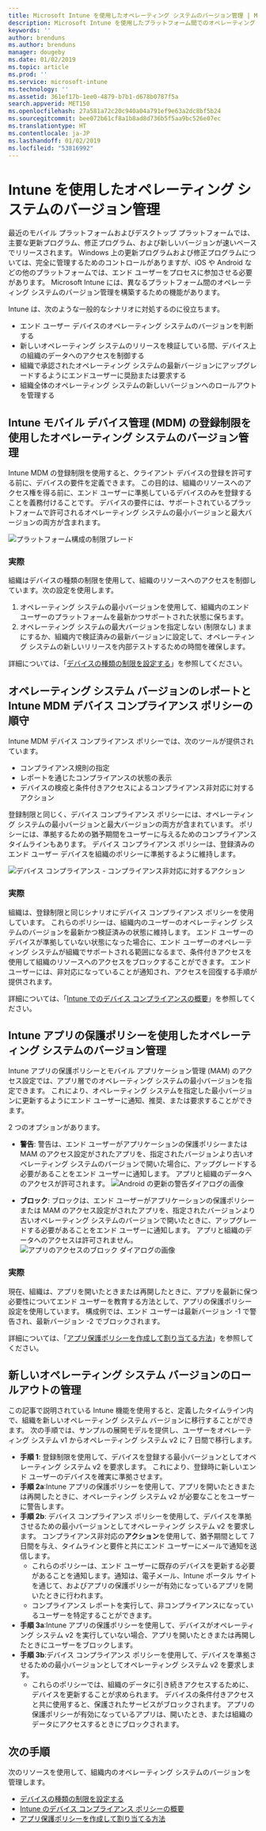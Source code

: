 ```yaml
---
title: Microsoft Intune を使用したオペレーティング システムのバージョン管理 | Microsoft Intune
description: Microsoft Intune を使用したプラットフォーム間でのオペレーティング システムのバージョン管理の方法を説明します。
keywords: ''
author: brenduns
ms.author: brenduns
manager: dougeby
ms.date: 01/02/2019
ms.topic: article
ms.prod: ''
ms.service: microsoft-intune
ms.technology: ''
ms.assetid: 361ef17b-1ee0-4879-b7b1-d678b0787f5a
search.appverid: MET150
ms.openlocfilehash: 27a581a72c20c940a04a791ef9e63a2dc8bf5b24
ms.sourcegitcommit: bee072b61cf8a1b8ad8d736b5f5aa9bc526e07ec
ms.translationtype: HT
ms.contentlocale: ja-JP
ms.lasthandoff: 01/02/2019
ms.locfileid: "53816992"
---
```

# <a name="manage-operating-system-versions-with-intune"></a>Intune を使用したオペレーティング システムのバージョン管理
最近のモバイル プラットフォームおよびデスクトップ プラットフォームでは、主要な更新プログラム、修正プログラム、および新しいバージョンが速いペースでリリースされます。 Windows 上の更新プログラムおよび修正プログラムについては、完全に管理するためのコントロールがありますが、iOS や Android などの他のプラットフォームでは、エンド ユーザーをプロセスに参加させる必要があります。  Microsoft Intune には、異なるプラットフォーム間のオペレーティング システムのバージョン管理を構築するための機能があります。

Intune は、次のような一般的なシナリオに対処するのに役立ちます。 
- エンド ユーザー デバイスのオペレーティング システムのバージョンを判断する
- 新しいオペレーティング システムのリリースを検証している間、デバイス上の組織のデータへのアクセスを制御する
- 組織で承認されたオペレーティング システムの最新バージョンにアップグレードするようにエンドユーザーに奨励または要求する
- 組織全体のオペレーティング システムの新しいバージョンへのロールアウトを管理する
  
## <a name="operating-system-version-control-using-intune-mobile-device-management-mdm-enrollment-restrictions"></a>Intune モバイル デバイス管理 (MDM) の登録制限を使用したオペレーティング システムのバージョン管理
Intune MDM の登録制限を使用すると、クライアント デバイスの登録を許可する前に、デバイスの要件を定義できます。 この目的は、組織のリソースへのアクセス権を得る前に、エンド ユーザーに準拠しているデバイスのみを登録することを義務付けることです。 デバイスの要件には、サポートされているプラットフォームで許可されるオペレーティング システムの最小バージョンと最大バージョンの両方が含まれます。
 
![プラットフォーム構成の制限ブレード](./media/os-version-platform-configurations.png) 
 
### <a name="in-practice"></a>実際
組織はデバイスの種類の制限を使用して、組織のリソースへのアクセスを制御しています。次の設定を使用します。 
1. オペレーティング システムの最小バージョンを使用して、組織内のエンド ユーザーのプラットフォームを最新かつサポートされた状態に保ちます。 
2. オペレーティング システムの最大バージョンを指定しない (制限なし) ままにするか、組織内で検証済みの最新バージョンに設定して、オペレーティング システムの新しいリリースを内部テストするための時間を確保します。

詳細については、「[デバイスの種類の制限を設定する](https://docs.microsoft.com/intune/enrollment-restrictions-set#set-device-type-restrictions)」を参照してください。
 
## <a name="operating-system-version-reporting-and-compliance-with-intune-mdm-device-compliance-policies"></a>オペレーティング システム バージョンのレポートと Intune MDM デバイス コンプライアンス ポリシーの順守
Intune MDM デバイス コンプライアンス ポリシーでは、次のツールが提供されています。 
- コンプライアンス規則の指定
- レポートを通じたコンプライアンスの状態の表示
- デバイスの検疫と条件付きアクセスによるコンプライアンス非対応に対するアクション

登録制限と同じく、デバイス コンプライアンス ポリシーには、オペレーティング システムの最小バージョンと最大バージョンの両方が含まれています。 ポリシーには、準拠するための猶予期間をユーザーに与えるためのコンプライアンス タイムラインもあります。 デバイス コンプライアンス ポリシーは、登録済みのエンド ユーザー デバイスを組織のポリシーに準拠するように維持します。

![デバイス コンプライアンス - コンプライアンス非対応に対するアクション](./media/os-version-actions-noncompliance.png) 

### <a name="in-practice"></a>実際
組織は、登録制限と同じシナリオにデバイス コンプライアンス ポリシーを使用しています。 これらのポリシーは、組織内のユーザーのオペレーティング システムのバージョンを最新かつ検証済みの状態に維持します。 エンド ユーザーのデバイスが準拠していない状態になった場合に、エンド ユーザーのオペレーティング システムが組織でサポートされる範囲になるまで、条件付きアクセスを使用して組織のリソースへのアクセスをブロックすることができます。 エンド ユーザーには、非対応になっていることが通知され、アクセスを回復する手順が提供されます。   

詳細については、「[Intune でのデバイス コンプライアンスの概要](https://docs.microsoft.com/intune/device-compliance-get-started)」を参照してください。
 
## <a name="operating-system-version-controls-using-intune-app-protection-policies"></a>Intune アプリの保護ポリシーを使用したオペレーティング システムのバージョン管理    
Intune アプリの保護ポリシーとモバイル アプリケーション管理 (MAM) のアクセス設定では、アプリ層でのオペレーティング システムの最小バージョンを指定できます。 これにより、オペレーティング システムを指定した最小バージョンに更新するようにエンド ユーザーに通知、推奨、または要求することができます。
 
2 つのオプションがあります。 
- **警告**: 警告は、エンド ユーザーがアプリケーションの保護ポリシーまたは MAM のアクセス設定がされたアプリを、指定されたバージョンより古いオペレーティング システムのバージョンで開いた場合に、アップグレードする必要があることをエンド ユーザーに通知します。 アプリと組織のデータへのアクセスが許可されます。
  ![Android の更新の警告ダイアログの画像](./media/os-version-update-warning.png) 

- **ブロック**: ブロックは、エンド ユーザーがアプリケーションの保護ポリシーまたは MAM のアクセス設定がされたアプリを、指定されたバージョンより古いオペレーティング システムのバージョンで開いたときに、アップグレードする必要があることをエンド ユーザーに通知します。 アプリと組織のデータへのアクセスは許可されません。
  ![アプリのアクセスのブロック ダイアログの画像](./media/os-version-access-blocked.png)

### <a name="in-practice"></a>実際
現在、組織は、アプリを開いたときまたは再開したときに、アプリを最新に保つ必要性についてエンド ユーザーを教育する方法として、アプリの保護ポリシー設定を使用しています。 構成例では、エンド ユーザーは最新バージョン -1 で警告され、最新バージョン -2 でブロックされます。
 
詳細については、「[アプリ保護ポリシーを作成して割り当てる方法](https://docs.microsoft.com/intune/app-protection-policies)」を参照してください。

## <a name="managing-a-new-operating-system-version-rollout"></a>新しいオペレーティング システム バージョンのロールアウトの管理
この記事で説明されている Intune 機能を使用すると、定義したタイムライン内で、組織を新しいオペレーティング システム バージョンに移行することができます。 次の手順では、サンプルの展開モデルを提供し、ユーザーをオペレーティング システム v1 からオペレーティング システム v2 に 7 日間で移行します。
- **手順 1**: 登録制限を使用して、デバイスを登録する最小バージョンとしてオペレーティング システム v2 を要求します。 これにより、登録時に新しいエンド ユーザーのデバイスを確実に準拠させます。
- **手順 2a**:Intune アプリの保護ポリシーを使用して、アプリを開いたときまたは再開したときに、オペレーティング システム v2 が必要なことをユーザーに警告します。
- **手順 2b**: デバイス コンプライアンス ポリシーを使用して、デバイスを準拠させるための最小バージョンとしてオペレーティング システム v2 を要求します。 コンプライアンス非対応の**アクション**を使用して、猶予期間として 7 日間を与え、タイムラインと要件と共にエンド ユーザーにメールで通知を送信します。
  -  これらのポリシーは、エンド ユーザーに既存のデバイスを更新する必要があることを通知します。通知は、電子メール、Intune ポータル サイトを通じて、およびアプリの保護ポリシーが有効になっているアプリを開いたときに行われます。
  - コンプライアンス レポートを実行して、非コンプライアンスになっているユーザーを特定することができます。 
- **手順 3a**:Intune アプリの保護ポリシーを使用して、デバイスがオペレーティング システム v2 を実行していない場合、アプリを開いたときまたは再開したときにユーザーをブロックします。
- **手順 3b**:デバイス コンプライアンス ポリシーを使用して、デバイスを準拠させるための最小バージョンとしてオペレーティング システム v2 を要求します。
  - これらのポリシーでは、組織のデータに引き続きアクセスするために、デバイスを更新することが求められます。 デバイスの条件付きアクセスと共に使用すると、保護されたサービスがブロックされます。 アプリの保護ポリシーが有効になっているアプリは、開いたとき、または組織のデータにアクセスするときにブロックされます。

## <a name="next-steps"></a>次の手順
次のリソースを使用して、組織内のオペレーティング システムのバージョンを管理します。 

- [デバイスの種類の制限を設定する](https://docs.microsoft.com/intune/enrollment-restrictions-set#set-device-type-restrictions)
- [Intune のデバイス コンプライアンス ポリシーの概要](https://docs.microsoft.com/intune/device-compliance-get-started)
- [アプリ保護ポリシーを作成して割り当てる方法](https://docs.microsoft.com/intune/app-protection-policies)
